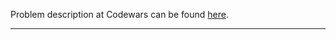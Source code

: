 Problem description at Codewars can be found
[here](https://www.codewars.com/kata/567bf4f7ee34510f69000032/train/python).

-------------


